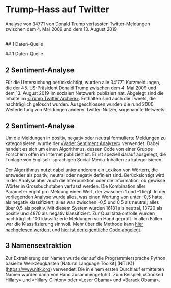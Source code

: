 # Trump-Hass auf Twitter

Analyse von 34771 von Donald Trump verfassten Twitter-Meldungen zwischen dem 4. Mai 2009 und dem 13. August 2019

##
## 1 Daten-Quelle

## 1 Daten-Quelle
## 2 Sentiment-Analyse
Für die Untersuchung berücksichtigt, wurden alle 34'771 Kurzmeldungen, die der 45. US-Präsident Donald Trump zwischen dem 4. Mai 2009 und dem 13. August 2019 im sozialen Netzwerk publiziert hat. Abgelegt sind die Inhalte im [«Trump Twitter Archive»](http://www.trumptwitterarchive.com).
Enthalten sind auch die Tweets, die nachträglich gelöscht wurden. Ausgeschlossen wurden die rund 2000 Weiterleitung von Meldungen anderer Twitter-Nutzer, sogenannte Retweets.

## 2 Sentiment-Analyse

Um die Meldungen in positiv, negativ oder neutral formulierte Meldungen zu kategorisieren, wurde der [«Vader Sentiment Analyzer»](https://github.com/cjhutto/vaderSentiment) verwendet. Dabei handelt es sich um einen Algorithmus, dessen Code von einer Gruppe Forschern offen im Internet publiziert ist. Er ist speziell darauf ausgelegt, die Tonlage von Englisch-sprachigen Social-Media-Inhalten zu kategorisieren.

Der Algorithmus nutzt dabei unter anderem ein Lexikon von Wörtern, die entweder als positiv, neutral oder negativ definiert sind. Berücksichtigt wird in der Analyse aber auch die Interpunktion oder die Information, ob gewisse Wörter in Grossbuchstaben verfasst werden. Die Kombination aller Parameter ergibt pro Meldung einen Wert, der zwischen 1 und -1 liegt. In der vorliegenden Analyse wurde alles, was einen Wertung von unter -0,5 hatte, als negativ klassifiziert; alles was zwischen -0,5 und 0,5 als neutral; alles über 0,5 als positiv. Mit diesem System wurden 16181 als neutral, 13720 als positiv und 4870 als negativ klassifiziert. Zur Qualitätskontrolle wurden nachträglich 100 klassifizierte Meldungen von Hand geprüft. In allen Fällen war die Klassifizierung sinnvoll. Mehr über die Methode kann [hier nachgelesen werden](http://comp.social.gatech.edu/papers/icwsm14.vader.hutto.pdf), und [hier ist der eigentliche Code abgelegt](https://github.com/cjhutto/vaderSentiment).

## 3 Namensextraktion

Zur Extrahierung der Namen wurde der auf die Programmiersprache Python basierte Werkzeugkasten [Natural Language Toolkit] (NTLK)](https://www.nltk.org) verwendet. Die in einem ersten Durchlauf ermittelten Namen wurden dann von Hand zusammengeführt. Zum Beispiel: «Crooked Hillary» und «Hillary Clinton» oder «Loser Obama» und «Barack Obama».
